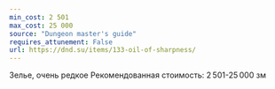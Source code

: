 ```yaml
---
min_cost: 2 501
max_cost: 25 000
source: "Dungeon master's guide"
requires_attunement: False
url: https://dnd.su/items/133-oil-of-sharpness/
---
```


Зелье, очень редкое
Рекомендованная стоимость: 2 501-25 000 зм